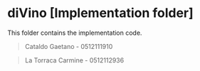 # diVino [Implementation folder]

This folder contains the implementation code.


>Cataldo Gaetano - 0512111910

>La Torraca Carmine - 0512112936
